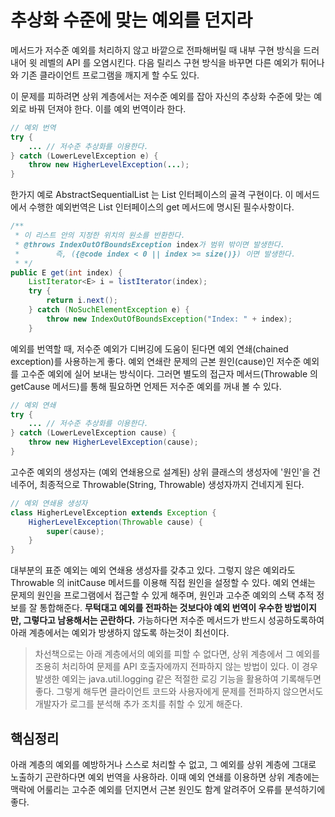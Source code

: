# 추상화 수준에 맞는 예외를 던지라
메서드가 저수준 예외를 처리하지 않고 바깥으로 전파해버릴 때 내부 구현 방식을 드러내어 윗 레벨의 API 를 오염시킨다.
다음 릴리스 구현 방식을 바꾸면 다른 예외가 튀어나와 기존 클라이언트 프로그램을 깨지게 할 수도 있다.

이 문제를 피하려면 상위 계층에서는 저수준 예외를 잡아 자신의 추상화 수준에 맞는 예외로 바꿔 던져야 한다.
이를 예외 번역이라 한다.

```java
// 예외 번역
try {
    ... // 저수준 추상화를 이용한다.
} catch (LowerLevelException e) {
    throw new HigherLevelException(...);
}
```

한가지 예로 AbstractSequentialList 는 List 인터페이스의 골격 구현이다. 
이 메서드에서 수행한 예외번역은 List<E> 인터페이스의 get 메서드에 명시된 필수사항이다.
```java
/**
 * 이 리스트 안의 지정한 위치의 원소를 반환한다.
 * @throws IndexOutOfBoundsException index가 범위 밖이면 발생한다.
 *        즉, ({@code index < 0 || index >= size()}) 이면 발생한다.
 * */
public E get(int index) {
    ListIterator<E> i = listIterator(index);
    try {
        return i.next();
    } catch (NoSuchElementException e) {
        throw new IndexOutOfBoundsException("Index: " + index);
    }
```
예외를 번역할 때, 저수준 예외가 디버깅에 도움이 된다면 예외 연쇄(chained exception)를 사용하는게 좋다.
예외 연쇄란 문제의 근본 원인(cause)인 저수준 예외를 고수준 예외에 실어 보내는 방식이다.
그러면 별도의 접근자 메서드(Throwable 의 getCause 메서드)를 통해 필요하면 언제든 저수준 예외를 꺼내 볼 수 있다.
```java
// 예외 연쇄
try {
    ... // 저수준 추상화를 이용한다.
} catch (LowerLevelException cause) {
    throw new HigherLevelException(cause);
}
```
고수준 예외의 생성자는 (예외 연쇄용으로 설계된) 상위 클래스의 생성자에 '원인'을 건네주어, 
최종적으로 Throwable(String, Throwable) 생성자까지 건네지게 된다.
```java
// 예외 연쇄용 생성자
class HigherLevelException extends Exception {
    HigherLevelException(Throwable cause) {
        super(cause);
    }
}
```

대부분의 표준 예외는 예외 연쇄용 생성자를 갖추고 있다. 그렇지 않은 예외라도 Throwable 의 initCause 메서드를 이용해 직접 원인을 설정할 수 있다.
예외 연쇄는 문제의 원인을 프로그램에서 접근할 수 있게 해주며, 원인과 고수준 예외의 스택 추적 정보를 잘 통합해준다.
**무턱대고 예외를 전파하는 것보다야 예외 번역이 우수한 방법이지만, 그렇다고 남용해서는 곤란하다.**
가능하다면 저수준 메서드가 반드시 성공하도록하여 아래 계층에서는 예외가 방생하지 않도록 하는것이 최선이다.

> 차선책으로는 아래 계층에서의 예외를 피할 수 없다면, 상위 계층에서 그 예외를 조용히 처리하여 문제를 API 호출자에까지 전파하지 않는 방법이 있다.
> 이 경우 발생한 예외는 java.util.logging 같은 적절한 로깅 기능을 활용하여 기록해두면 좋다.
> 그렇게 해두면 클라이언트 코드와 사용자에게 문제를 전파하지 않으면서도 개발자가 로그를 분석해 추가 조치를 취할 수 있게 해준다.

## 핵심정리
아래 계층의 예외를 예방하거나 스스로 처리할 수 없고, 그 예외를 상위 계층에 그대로 노출하기 곤란하다면 예외 번역을 사용하라.
이때 예외 연쇄를 이용하면 상위 계층에는 맥락에 어룰리는 고수준 예외를 던지면서 근본 원인도 함계 알려주어 오류를 분석하기에 좋다.